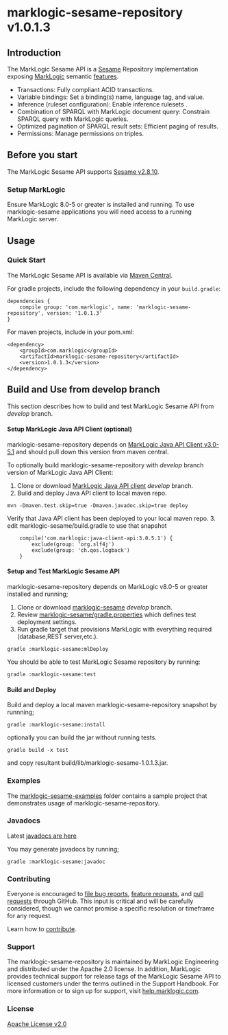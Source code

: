 # marklogic-sesame-repository v1.0.1.3

## Introduction

The MarkLogic Sesame API is a [Sesame](http://rdf4j.org/) Repository implementation exposing [MarkLogic](http://www.marklogic.com) semantic [features](http://www.marklogic.com/what-is-marklogic/features/semantics/).

* Transactions: Fully compliant ACID transactions.
* Variable bindings: Set a binding(s) name, language tag, and value.
* Inference (ruleset configuration): Enable inference rulesets .
* Combination of SPARQL with MarkLogic document query: Constrain SPARQL query with MarkLogic queries.
* Optimized pagination of SPARQL result sets: Efficient paging of results.
* Permissions: Manage permissions on triples.

## Before you start

The MarkLogic Sesame API supports [Sesame v2.8.10](http://rdf4j.org/).

### Setup MarkLogic

Ensure MarkLogic 8.0-5 or greater is installed and running. To use marklogic-sesame applications you will need access to a running MarkLogic server.

## Usage

### Quick Start

The MarkLogic Sesame API is available via [Maven Central](http://mvnrepository.com/artifact/com.marklogic/marklogic-sesame/1.0.1.3).

For gradle projects, include the following dependency in your `build.gradle`:

```
dependencies {
    compile group: 'com.marklogic', name: 'marklogic-sesame-repository', version: '1.0.1.3'
}
```

For maven projects, include in your pom.xml:

```
<dependency>
    <groupId>com.marklogic</groupId>
    <artifactId>marklogic-sesame-repository</artifactId>
    <version>1.0.1.3</version>
</dependency>
```

## Build and Use from develop branch

This section describes how to build and test MarkLogic Sesame API from _develop_ branch.

#### Setup MarkLogic Java API Client (optional)

marklogic-sesame-repository depends on [MarkLogic Java API Client v3.0-5.1](http://mvnrepository.com/artifact/com.marklogic/java-client-api/3.0.5.1) and should pull down this version from maven central.

To optionally build marklogic-sesame-repository with _develop_ branch version of MarkLogic Java API Client:

1. Clone or download [MarkLogic Java API client](https://github.com/marklogic/java-client-api/tree/develop) _develop_ branch.
2. Build and deploy Java API client to local maven repo.
```
mvn -Dmaven.test.skip=true -Dmaven.javadoc.skip=true deploy
```
Verify that Java API client has been deployed to your local maven repo.
3. edit marklogic-sesame/build.gradle to use that snapshot
```
    compile('com.marklogic:java-client-api:3.0.5.1') {
        exclude(group: 'org.slf4j')
        exclude(group: 'ch.qos.logback')
    }

```

#### Setup and Test MarkLogic Sesame API

marklogic-sesame-repository depends on MarkLogic v8.0-5 or greater installed and running;

1. Clone or download [marklogic-sesame](https://github.com/marklogic/marklogic-sesame/tree/develop) _develop_ branch.
2. Review [marklogic-sesame/gradle.properties](marklogic-sesame/gradle.properties) which defines test deployment settings.
3. Run gradle target that provisions MarkLogic with everything required (database,REST server,etc.).

```
gradle :marklogic-sesame:mlDeploy
```
You should be able to test MarkLogic Sesame repository by running:
```
gradle :marklogic-sesame:test
```

#### Build and Deploy

Build and deploy a local maven marklogic-sesame-repository snapshot by runnning;

```
gradle :marklogic-sesame:install

```

optionally you can build the jar without running tests.

```
gradle build -x test
```

and copy resultant build/lib/marklogic-sesame-1.0.1.3.jar.

### Examples

The [marklogic-sesame-examples](marklogic-sesame-examples) folder contains a sample project that demonstrates usage of marklogic-sesame-repository.

### Javadocs

Latest [javadocs are here](http://marklogic.github.io/marklogic-sesame/marklogic-sesame/build/docs/javadoc/index.html)

You may generate javadocs by running;

```
gradle :marklogic-sesame:javadoc

```

### Contributing

Everyone is encouraged to [file bug reports](https://github.com/marklogic/marklogic-sesame/labels/Bug), [feature requests](https://github.com/marklogic/marklogic-sesame/labels/enhancement), and [pull requests](https://github.com/marklogic/marklogic-sesame/pulls) through GitHub. This input is critical and will be carefully considered, though we cannot promise a specific resolution or timeframe for any request.

Learn how to [contribute](CONTRIBUTING.md).

### Support

The marklogic-sesame-repository is maintained by MarkLogic Engineering and distributed under the Apache 2.0 license. In addition, MarkLogic provides technical support for release tags of the MarkLogic Sesame API to licensed customers under the terms outlined in the Support Handbook. For more information or to sign up for support, visit [help.marklogic.com](http://help.marklogic.com).

### License

[Apache License v2.0](LICENSE)
